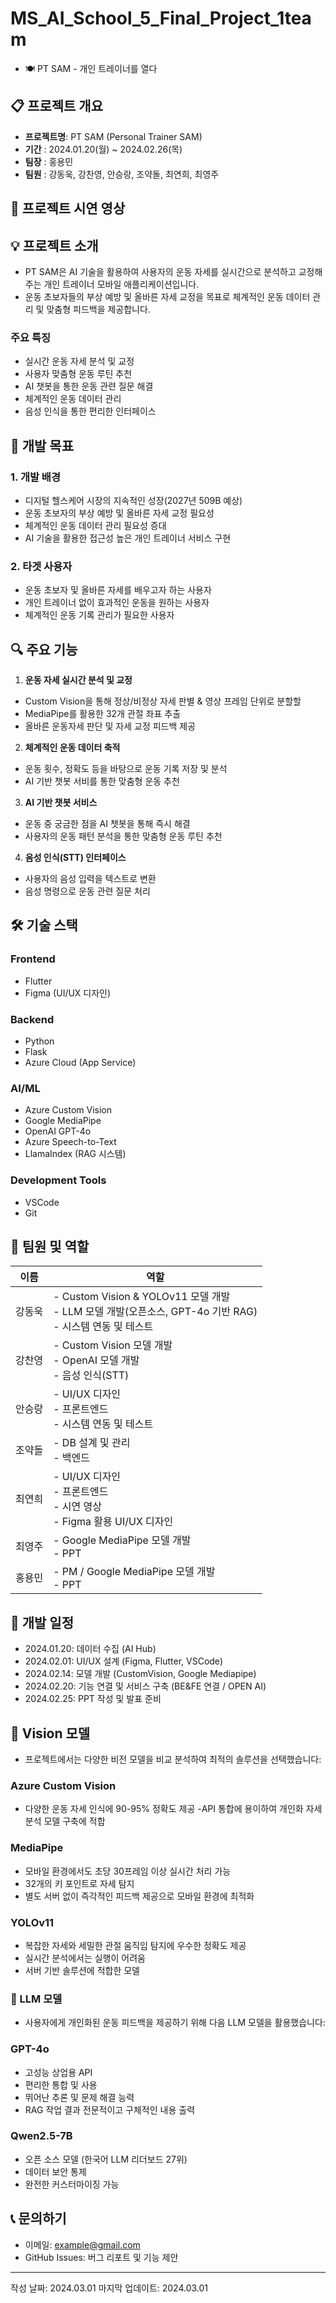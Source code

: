 # MS_AI_School_5_Final_Project_1team

- 🍽️ PT SAM - 개인 트레이너를 열다

## 📋 프로젝트 개요

- **프로젝트명**: PT SAM (Personal Trainer SAM)
- **기간** : 2024.01.20(월) ~ 2024.02.26(목)
- **팀장** : 홍용민
- **팀원** : 강동욱, 강찬영, 안승랑, 조약돌, 최연희, 최영주

##  🎥 프로젝트 시연 영상


## 💡 프로젝트 소개
* PT SAM은 AI 기술을 활용하여 사용자의 운동 자세를 실시간으로 분석하고 교정해주는 개인 트레이너 모바일 애플리케이션입니다. 
* 운동 초보자들의 부상 예방 및 올바른 자세 교정을 목표로 체계적인 운동 데이터 관리 및 맞춤형 피드백을 제공합니다.

### 주요 특징
- 실시간 운동 자세 분석 및 교정
- 사용자 맞춤형 운동 루틴 추천
- AI 챗봇을 통한 운동 관련 질문 해결
- 체계적인 운동 데이터 관리
- 음성 인식을 통한 편리한 인터페이스

## 🎯 개발 목표
### 1. 개발 배경
- 디지털 헬스케어 시장의 지속적인 성장(2027년 509B 예상)
- 운동 초보자의 부상 예방 및 올바른 자세 교정 필요성
- 체계적인 운동 데이터 관리 필요성 증대
- AI 기술을 활용한 접근성 높은 개인 트레이너 서비스 구현

### 2. 타겟 사용자
- 운동 초보자 및 올바른 자세를 배우고자 하는 사용자
- 개인 트레이너 없이 효과적인 운동을 원하는 사용자
- 체계적인 운동 기록 관리가 필요한 사용자

## 🔍 주요 기능

1. **운동 자세 실시간 분석 및 교정**
- Custom Vision을 통해 정상/비정상 자세 판별 & 영상 프레임 단위로 분할할
- MediaPipe를 활용한 32개 관절 좌표 추출
- 올바른 운동자세 판단 및 자세 교정 피드백 제공

2. **체계적인 운동 데이터 축적**
- 운동 횟수, 정확도 등을 바탕으로 운동 기록 저장 및 분석
- AI 기반 챗봇 서비를 통한 맞춤형 운동 추천

3. **AI 기반 챗봇 서비스**
- 운동 중 궁금한 점을 AI 챗봇을 통해 즉시 해결
- 사용자의 운동 패턴 분석을 통한 맞춤형 운동 루틴 추천

4. **음성 인식(STT) 인터페이스**
- 사용자의 음성 입력을 텍스트로 변환
- 음성 명령으로 운동 관련 질문 처리

## 🛠 기술 스택
### Frontend
- Flutter
- Figma (UI/UX 디자인)

### Backend
- Python
- Flask
- Azure Cloud (App Service)

### AI/ML
- Azure Custom Vision
- Google MediaPipe
- OpenAI GPT-4o
- Azure Speech-to-Text
- LlamaIndex (RAG 시스템)

### Development Tools
- VSCode
- Git

## 👥 팀원 및 역할
| 이름 | 역할 |
|------|------|
| 강동욱 | - Custom Vision & YOLOv11 모델 개발<br>- LLM 모델 개발(오픈소스, GPT-4o 기반 RAG)<br>- 시스템 연동 및 테스트  |
| 강찬영 | - Custom Vision 모델 개발<br>- OpenAI 모델 개발<br>- 음성 인식(STT) |
| 안승랑 | - UI/UX 디자인<br>- 프론트엔드<br>- 시스템 연동 및 테스트 |
| 조약돌 | - DB 설계 및 관리<br>- 백엔드 |
| 최연희 | - UI/UX 디자인<br>- 프론트엔드<br>- 시연 영상<br>- Figma 활용 UI/UX 디자인 |
| 최영주 | - Google MediaPipe 모델 개발<br>- PPT|
| 홍용민 | - PM / Google MediaPipe 모델 개발<br>- PPT |


## 📅 개발 일정

- 2024.01.20: 데이터 수집 (AI Hub)
- 2024.02.01: UI/UX 설계 (Figma, Flutter, VSCode)
- 2024.02.14: 모델 개발 (CustomVision, Google Mediapipe)
- 2024.02.20: 기능 연결 및 서비스 구축 (BE&FE 연결 / OPEN AI)
- 2024.02.25: PPT 작성 및 발표 준비

## 🌟 Vision 모델
- 프로젝트에서는 다양한 비전 모델을 비교 분석하여 최적의 솔루션을 선택했습니다:

### Azure Custom Vision

- 다양한 운동 자세 인식에 90-95% 정확도 제공
-API 통합에 용이하여 개인화 자세 분석 모델 구축에 적합

### MediaPipe
- 모바일 환경에서도 초당 30프레임 이상 실시간 처리 가능
- 32개의 키 포인트로 자세 탐지
- 별도 서버 없이 즉각적인 피드백 제공으로 모바일 환경에 최적화

### YOLOv11
- 복잡한 자세와 세밀한 관절 움직임 탐지에 우수한 정확도 제공
- 실시간 분석에서는 실행이 어려움
- 서버 기반 솔루션에 적합한 모델

### 🤖 LLM 모델
- 사용자에게 개인화된 운동 피드백을 제공하기 위해 다음 LLM 모델을 활용했습니다:
### GPT-4o
- 고성능 상업용 API
- 편리한 통합 및 사용
- 뛰어난 추론 및 문제 해결 능력
- RAG 작업 결과 전문적이고 구체적인 내용 출력

### Qwen2.5-7B
- 오픈 소스 모델 (한국어 LLM 리더보드 27위)
- 데이터 보안 통제
- 완전한 커스터마이징 가능

## 📞 문의하기
- 이메일: example@gmail.com
- GitHub Issues: 버그 리포트 및 기능 제안

---
작성 날짜: 2024.03.01
마지막 업데이트: 2024.03.01
